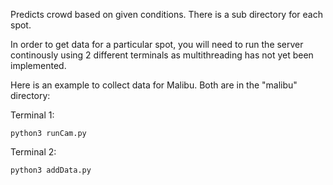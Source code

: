 Predicts crowd based on given conditions. There is a sub directory for each spot. 

In order to get data for a particular spot, you will need to run the server continously using 2 different terminals as multithreading has not yet been implemented. 

Here is an example to collect data for Malibu. Both are in the "malibu" directory: 

Terminal 1: 

    python3 runCam.py

Terminal 2:

    python3 addData.py

